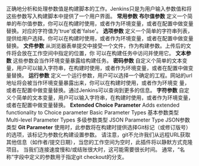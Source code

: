  正确地分析和处理参数值是构建脚本的工作。Jenkins只是为用户输入参数值和将这些参数写入构建脚本中提供了一个用户界面。
**常用参数**
**布尔值参数**
定义一个简单的布尔值参数，你可以在构建时使用，或者作为环境变量，或者在配置中做变量替换。对应的字符值为'true'或者'false'。
**选项参数**
定义一个简单的字符串列表，提供给用户选择。你可以在构建时使用，或者作为环境变量，或者在配置中做变量替换。
**文件参数**
从浏览器表单提交中接受一个文件，作为构建参数。上传后的文件将会放在工作空间中指定的位置，你 可以在构建任务中访问并使用它。
**文本参数**
这些参数会当作环境变量暴露给构建任务。
**密码参数**
自定义个简单的文本变量，用户可以输入字符串，在构建时使用，或者作为环境变量，或者在配置中做变量替换。
**运行参数**
定义一个运行参数，用户可以选择一个确定的工程。网站的url地址将会被当作环境变量暴露出来，你可以在构建时使用，或者作为环境变 量，或者在配置中做变量替换。通过Jenkins可以查询到更多的信息。
**字符参数**
自定义个简单的文本变量，用户可以输入字符串，在构建时使用，或者作为环境变量，或者在配置中做变量替换。
**Extended Choice Parameter**
Adds extended functionality to Choice parameter
Basic Parameter Types	 基本参数类型
Multi-level Parameter Types	多级参数类型
JSON Parameter Type  JSON参数类型
**Git Parameter**
使用时，此参数将在构建时提供选择Git标记（或修订版号）的选项，该标记为参数化构建设置参数。
请注意，git不允许我们从远程URL获取其他信息（如作者/提交日期），当您的工作空间为空时，此插件将以静默方式克隆项目。 当我们连接速度慢和/或结账很大时，这可能需要很长时间。
通常，“名称”字段中定义的参数用于指定git checkout的分支。




